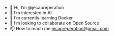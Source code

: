 - 👋 Hi, I’m @jecapreperation
- 👀 I’m interested in AI
- 🌱 I’m currently learning Docker
- 💞️ I’m looking to collaborate on Open Source
- 📫 How to reach me jecapreperation@gmail.com

<!---
jecapreperation/jecapreperation is a ✨ special ✨ repository because its `README.md` (this file) appears on your GitHub profile.
You can click the Preview link to take a look at your changes.
--->
